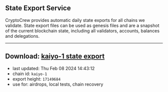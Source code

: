 ## State Export Service
CryptoCrew provides automatic daily state exports for all chains we validate. State export files can be used as genesis files and are a snapshot of the current blockchain state, including all validators, accounts, balances and delegations.

---
**Download: [kaiyo-1 state export](https://dl.ccvalidators.com/SERVICE/kujira/kaiyo-1_export_17149684.json)**
---

- last updated: Thu Feb 08 2024 14:43:12
- chain id: `kaiyo-1`
- export height: `17149684`
- use for: airdrops, local tests, chain recovery
